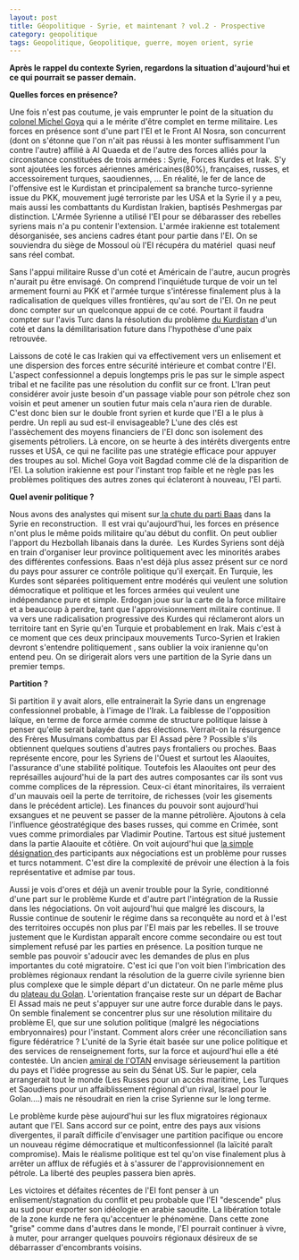 ```yaml
---
layout: post
title: Géopolitique - Syrie, et maintenant ? vol.2 - Prospective
category: geopolitique
tags: Geopolitique, Geopolitique, guerre, moyen orient, syrie
---
```

**Après le rappel du contexte Syrien, regardons la situation d'aujourd'hui et ce qui pourrait se passer demain.**

**Quelles forces en présence?**

Une fois n'est pas coutume, je vais emprunter le point de la situation du <a href="http://lavoiedelepee.blogspot.fr/2016/03/detruire-daech-point-de-situation.html">colonel Michel Goya</a> qui a le mérite d'être complet en terme militaire. Les forces en présence sont d'une part l'EI et le Front Al Nosra, son concurrent (dont on s'étonne que l'on n'ait pas réussi à les monter suffisamment l'un contre l'autre) affilié à Al Quaeda et de l'autre des forces alliés pour la circonstance constituées de trois armées : Syrie, Forces Kurdes et Irak. S'y sont ajoutées les forces aériennes américaines(80%), françaises, russes, et accessoirement turques, saoudiennes, ... En réalité, le fer de lance de l'offensive est le Kurdistan et principalement sa branche turco-syrienne issue du PKK, mouvement jugé terroriste par les USA et la Syrie il y a peu, mais aussi les combattants du Kurdistan Irakien, baptisés Peshmergas par distinction. L'Armée Syrienne a utilisé l'EI pour se débarasser des rebelles syriens mais n'a pu contenir l'extension. L'armée irakienne est totalement désorganisée, ses anciens cadres étant pour partie dans l'EI. On se souviendra du siège de Mossoul où l'EI récupéra du matériel  quasi neuf sans réel combat.

Sans l'appui militaire Russe d'un coté et Américain de l'autre, aucun progrès n'aurait pu être envisagé. On comprend l'inquiétude turque de voir un tel armement fourni au PKK et l'armée turque s'intéresse finalement plus à la radicalisation de quelques villes frontières, qu'au sort de l'EI. On ne peut donc compter sur un quelconque appui de ce coté. Pourtant il faudra compter sur l'avis Turc dans la résolution du problème <a href="https://icezine.wordpress.com/2016/03/21/kurdistan-nouvel-enjeu-du-moyen-orient/">du Kurdistan</a> d'un coté et dans la démilitarisation future dans l'hypothèse d'une paix retrouvée.

Laissons de coté le cas Irakien qui va effectivement vers un enlisement et une dispersion des forces entre sécurité intérieure et combat contre l'EI. L'aspect confessionnel a depuis longtemps pris le pas sur le simple aspect tribal et ne facilite pas une résolution du conflit sur ce front. L'Iran peut considérer avoir juste besoin d'un passage viable pour son pétrole chez son voisin et peut amener un soutien futur mais cela n'aura rien de durable. C'est donc bien sur le double front syrien et kurde que l'EI a le plus à perdre. Un repli au sud est-il envisageable? L'une des clés est l'assèchement des moyens financiers de l'EI donc son isolement des gisements pétroliers. Là encore, on se heurte à des intérêts divergents entre russes et USA, ce qui ne facilite pas une stratégie efficace pour appuyer des troupes au sol. Michel Goya voit Bagdad comme clé de la disparition de l'EI. La solution irakienne est pour l'instant trop faible et ne règle pas les problèmes politiques des autres zones qui éclateront à nouveau, l'EI parti.

**Quel avenir politique ?**

Nous avons des analystes qui misent sur<a href="http://mondediplo.com/blogs/the-end-of-syria-s-baathist-dictatorship"> la chute du parti Baas</a> dans la Syrie en reconstruction.  Il est vrai qu'aujourd'hui, les forces en présence n'ont plus le même poids militaire qu'au début du conflit. On peut oublier l'apport du Hezbollah libanais dans la durée.  Les Kurdes Syriens sont déjà en train d'organiser leur province politiquement avec les minorités arabes des différentes confessions. Baas n'est déjà plus assez présent sur ce nord du pays pour assurer ce contrôle politique qu'il exerçait. En Turquie, les Kurdes sont séparées politiquement entre modérés qui veulent une solution démocratique et politique et les forces armées qui veulent une indépendance pure et simple. Erdogan joue sur la carte de la force militaire et a beaucoup à perdre, tant que l'approvisionnement militaire continue. Il va vers une radicalisation progressive des Kurdes qui réclameront alors un territoire tant en Syrie qu'en Turquie et probablement en Irak. Mais c'est à ce moment que ces deux principaux mouvements Turco-Syrien et Irakien devront s'entendre politiquement , sans oublier la voix iranienne qu'on entend peu. On se dirigerait alors vers une partition de la Syrie dans un premier temps.

**Partition ?**

Si partition il y avait alors, elle entrainerait la Syrie dans un engrenage confessionnel probable, à l'image de l'Irak. La faiblesse de l'opposition laïque, en terme de force armée comme de structure politique laisse à penser qu'elle serait balayée dans des élections. Verrait-on la résurgence des Frères Musulmans combattus par El Assad père ? Possible s'ils obtiennent quelques soutiens d'autres pays frontaliers ou proches. Baas représente encore, pour les Syriens de l'Ouest et surtout les Alaouites, l'assurance d'une stabilité politique. Toutefois les Alaouites ont peur des représailles aujourd'hui de la part des autres composantes car ils sont vus comme complices de la répression. Ceux-ci étant minoritaires, ils verraient d'un mauvais oeil la perte de territoire, de richesses (voir les gisements dans le précédent article). Les finances du pouvoir sont aujourd'hui exsangues et ne peuvent se passer de la manne pétrolière. Ajoutons à cela l'influence géostratégique des bases russes, qui comme en Crimée, sont vues comme primordiales par Vladimir Poutine. Tartous est situé justement dans la partie Alaouite et côtière. On voit aujourd'hui que <a href="http://www.france24.com/fr/20160128-syrie-negociations-geneve-opposition-participation-rebelles-regime-onu-paix">la simple désignation </a>des participants aux négociations est un problème pour russes et turcs notamment. C'est dire la complexité de prévoir une élection à la fois représentative et admise par tous.

Aussi je vois d'ores et déjà un avenir trouble pour la Syrie, conditionné d'une part sur le problème Kurde et d'autre part l'intégration de la Russie dans les négociations. On voit aujourd'hui que malgré les discours, la Russie continue de soutenir le régime dans sa reconquête au nord et à l'est des territoires occupés non plus par l'EI mais par les rebelles. Il se trouve justement que le Kurdistan apparaît encore comme secondaire ou est tout simplement refusé par les parties en présence. La position turque ne semble pas pouvoir s'adoucir avec les demandes de plus en plus importantes du coté migratoire. C'est ici que l'on voit bien l'imbrication des problèmes régionaux rendant la résolution de la guerre civile syrienne bien plus complexe que le simple départ d'un dictateur. On ne parle même plus du <a href="https://fr.wikipedia.org/wiki/Plateau_du_Golan">plateau du Golan</a>. L'orientation française reste sur un départ de Bachar El Assad mais ne peut s'appuyer sur une autre force durable dans le pays. On semble finalement se concentrer plus sur une résolution militaire du problème EI, que sur une solution politique (malgré les négociations embryonnaires) pour l'instant. Comment alors créer une réconciliation sans figure fédératrice ? L'unité de la Syrie était basée sur une police politique et des services de renseignement forts, sur la force et aujourd'hui elle a été contestée. Un ancien <a href="http://foreignpolicy.com/2016/03/09/its-time-to-seriously-consider-partitioning-syria/">amiral de l'OTAN</a> envisage sérieusement la partition du pays et l'idée progresse au sein du Sénat US. Sur le papier, cela arrangerait tout le monde (Les Russes pour un accès maritime, Les Turques et Saoudiens pour un affaiblissement régional d'un rival, Israel pour le Golan....) mais ne résoudrait en rien la crise Syrienne sur le long terme.

Le problème kurde pèse aujourd'hui sur les flux migratoires régionaux autant que l'EI. Sans accord sur ce point, entre des pays aux visions divergentes, il paraît difficile d'envisager une partition pacifique ou encore un nouveau régime démocratique et multiconfessionnel (la laïcité paraît compromise). Mais le réalisme politique est tel qu'on vise finalement plus à arrêter un afflux de réfugiés et à s'assurer de l'approvisionnement en pétrole. La liberté des peuples passera bien après.

Les victoires et défaites récentes de l'EI font penser à un enlisement/stagnation du conflit et peu probable que l'EI "descende" plus au sud pour exporter son idéologie en arabie saoudite. La libération totale de la zone kurde ne fera qu'accentuer le phénomène. Dans cette zone "grise" comme dans d'autres dans le monde, l'EI pourrait continuer à vivre, à muter, pour arranger quelques pouvoirs régionaux désireux de se débarrasser d'encombrants voisins.
